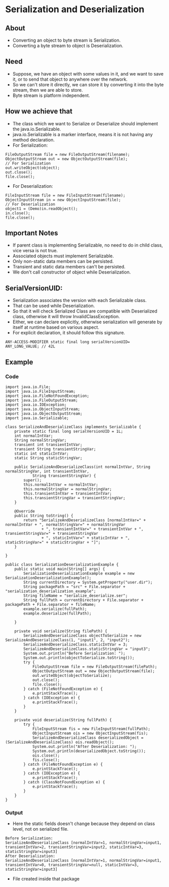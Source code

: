 
# Serialization and Deserialization

## About

- Converting an object to byte stream is Serialization.
- Converting a byte stream to object is Deserialization.

## Need
- Suppose, we have an object with some values in it, and we want to save it, or to send that object to anywhere over the network.
- So we can't store it directly, we can store it by converting it into the byte stream, then we are able to store.
- Byte stream is platform independent.

## How we achieve that
- The class which we want to Serialize or Deserialize should implement the java.io.Serializable.
- java.io.Serializable is a marker interface, means it is not having any method declaration.
- For Serialization: 
```
FileOutputStream file = new FileOutputStream(filename);
ObjectOutputStream out = new ObjectOutputStream(file);
// For Serialization
out.writeObject(object);
out.close();
file.close();
```
- For Deserialization:
```
FileInputStream file = new FileInputStream(filename);
ObjectInputStream in = new ObjectInputStream(file);
// For Deserialization
object1 = (Demo)in.readObject();
in.close();
file.close();
```

## Important Notes
- If parent class is implementing Serializable, no need to do in child class, vice versa is not true.
- Associated objects must implement Serializable.
- Only non-static data members can be persisted.
- Transient and static data members can't be persisted.
- We don't call constructor of object while Deserialization.
## SerialVersionUID: 
- Serialization associates the version with each Serializable class. 
- That can be used while Deserialization. 
- So that it will check Serialized Class are compatible with Deserialized class, otherwise it will throw InvalidClassException.
- Either, we can declare explicitly, otherwise serialization will generate by itself at runtime based on various aspect.
- For explicit declaration, it should follow this signature.
```
ANY-ACCESS-MODIFIER static final long serialVersionUID= ANY_LONG_VALUE; // 42L
```

## Example
### Code
```
import java.io.File;
import java.io.FileInputStream;
import java.io.FileNotFoundException;
import java.io.FileOutputStream;
import java.io.IOException;
import java.io.ObjectInputStream;
import java.io.ObjectOutputStream;
import java.io.Serializable;

class SerializeAndDeserializeClass implements Serializable {
	private static final long serialVersionUID = 1L;
	int normalIntVar;
	String normalStringVar;
	transient int transientIntVar;
	transient String transientStringVar;
	static int staticIntVar;
	static String staticStringVar;

	public SerializeAndDeserializeClass(int normalIntVar, String normalStringVar, int transientIntVar,
			String transientStringVar) {
		super();
		this.normalIntVar = normalIntVar;
		this.normalStringVar = normalStringVar;
		this.transientIntVar = transientIntVar;
		this.transientStringVar = transientStringVar;
	}

	@Override
	public String toString() {
		return "SerializeAndDeserializeClass [normalIntVar=" + normalIntVar + ", normalStringVar=" + normalStringVar
				+ ", transientIntVar=" + transientIntVar + ", transientStringVar=" + transientStringVar
				+ ", staticIntVar=" + staticIntVar + ", staticStringVar=" + staticStringVar + "]";
	}

}

public class SerializationDeserializationExample {
	public static void main(String[] args) {
		SerializationDeserializationExample example = new SerializationDeserializationExample();
		String currentDirectory = System.getProperty("user.dir");
		String packagePath = "src" + File.separator + "serialization_deserialization_example";
		String fileName = "serialize_deserialize.ser";
		String fullPath = currentDirectory + File.separator + packagePath + File.separator + fileName;
		example.serialize(fullPath);
		example.deserialize(fullPath);

	}

	private void serialize(String filePath) {
		SerializeAndDeserializeClass objectToSerialize = new SerializeAndDeserializeClass(1, "input1", 2, "input2");
		SerializeAndDeserializeClass.staticIntVar = 3;
		SerializeAndDeserializeClass.staticStringVar = "input3";
		System.out.println("Before Serialization: ");
		System.out.println(objectToSerialize.toString());
		try {
			FileOutputStream file = new FileOutputStream(filePath);
			ObjectOutputStream out = new ObjectOutputStream(file);
			out.writeObject(objectToSerialize);
			out.close();
			file.close();
		} catch (FileNotFoundException e) {
			e.printStackTrace();
		} catch (IOException e) {
			e.printStackTrace();
		}
	}

	private void deserialize(String fullPath) {
		try {
			FileInputStream fis = new FileInputStream(fullPath);
			ObjectInputStream ois = new ObjectInputStream(fis);
			SerializeAndDeserializeClass deserializedObject = (SerializeAndDeserializeClass) ois.readObject();
			System.out.println("After Deserialization: ");
			System.out.println(deserializedObject.toString());
			ois.close();
			fis.close();
		} catch (FileNotFoundException e) {
			e.printStackTrace();
		} catch (IOException e) {
			e.printStackTrace();
		} catch (ClassNotFoundException e) {
			e.printStackTrace();
		}
	}
}

```

### Output
- Here the static fields doesn't change because they depend on class level, not on serialized file.
```
Before Serialization: 
SerializeAndDeserializeClass [normalIntVar=1, normalStringVar=input1, transientIntVar=2, transientStringVar=input2, staticIntVar=3, staticStringVar=input3]
After Deserialization: 
SerializeAndDeserializeClass [normalIntVar=1, normalStringVar=input1, transientIntVar=0, transientStringVar=null, staticIntVar=3, staticStringVar=input3]
```

- File created inside that package

